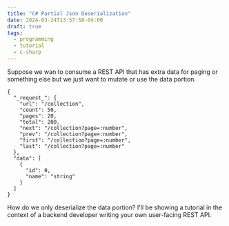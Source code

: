 ```yaml
---
title: "C# Partial Json Deserialization"
date: 2024-03-24T13:57:58-04:00
draft: true
tags:
  - programming
  - tutorial
  - c-sharp
---
```


<!-- { {< youtube TODO >} } -->

Suppose we wan to consume a REST API that has extra data for paging or something else but we just want to mutate or use the data portion.

```jsonc
{
  "_request_": {
    "url": "/collection",
    "count": 50,
    "pages": 20,
    "total": 200,
    "next": "/collection?page=:number",
    "prev": "/collection?page=:number",
    "first": "/collection?page=:number",
    "last": "/collection?page=:number"
  },
  "data": [
    {
      "id": 0,
      "name": "string"
    }
  ]
}
```

How do we only deserialize the data portion? I'll be showing a tutorial in the context of a backend developer writing your own user-facing REST API.
